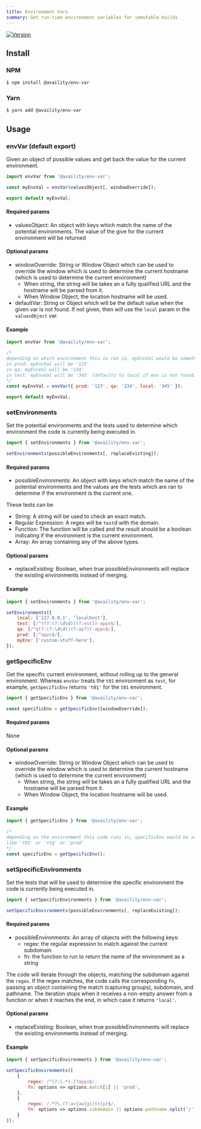 ```yaml
---
title: Environment Vars
summary: Get run-time environment variables for immutable builds
---
```


[![Version](https://img.shields.io/npm/v/@availity/env-var.svg?style=for-the-badge)](https://www.npmjs.com/package/@availity/env-var)

## Install

### NPM

```bash
$ npm install @availity/env-var
```

### Yarn

```bash
$ yarn add @availity/env-var
```

## Usage

### envVar (default export)

Given an object of possible values and get back the value for the current environment.

```js
import envVar from '@availity/env-var';

const myEnvVal = envVar(valuesObject[, windowOverride]);

export default myEnvVal;
```

#### Required params

-   valuesObject: An object with keys which match the name of the potential environments. The value of the give for the current environment will be returned

#### Optional params

-   windowOverride: String or Window Object which can be used to override the window which is used to determine the current hostname (which is used to determine the current environment)
    -   When string, the string will be takes an a fully qualified URL and the hostname will be parsed from it.
    -   When Window Object, the location hostname will be used.
-   defaultVar: String or Object which will be the default value when the given var is not found. If not given, then
    will use the `local` param in the `valuesObject` var.

#### Example

```js
import envVar from '@availity/env-var';

/*
depending on which environment this is ran in, myEnvVal would be something different
in prod: myEnvVal will be '123'
in qa: myEnvVal will be '234'
in test: myEnvVal will be '345' (defaults to local if env is not found)
*/
const myEnvVal = envVar({ prod: '123', qa: '234', local: '345' });

export default myEnvVal;
```

### setEnvironments

Set the potential environments and the tests used to determine which environment the code is currently being executed in.

```js
import { setEnvironments } from '@availity/env-var';

setEnvironments(possibleEnvironments[, replaceExisting]);
```

#### Required params

-   possibleEnvironments: An object with keys which match the name of the potential environments and the values are the tests which are ran to determine if the environment is the current one.

These tests can be

-   String: A string will be used to check an exact match.
-   Regular Expression: A regex will be `test`d with the domain.
-   Function: The function will be called and the result should be a boolean indicating if the environment is the current environment.
-   Array: An array containing any of the above types.

#### Optional params

-   replaceExisting: Boolean, when true possibleEnvironments will replace the existing environments instead of merging.

#### Example

```js
import { setEnvironments } from '@availity/env-var';

setEnvironments({
    local: ['127.0.0.1', 'localhost'],
    test: [/^t(?:(?:\d\d)|(?:est))-apps$/],
    qa: [/^q(?:(?:\d\d)|(?:ap?))-apps$/],
    prod: [/^apps$/],
    myEnv: ['custom-stuff-here'],
});
```

### getSpecificEnv

Get the specific current environment, without rolling up to the general environment. Whereas `envVar` treats the `t01` environment as `test`, for example, `getSpecificEnv` returns `'t01'` for the `t01` environment.

```js
import { getSpecificEnv } from '@availity/env-var';

const specificEnv = getSpecificEnv([windowOverride]);
```

#### Required params

None

#### Optional params

-   windowOverride: String or Window Object which can be used to override the window which is used to determine the current hostname (which is used to determine the current environment)
    -   When string, the string will be takes an a fully qualified URL and the hostname will be parsed from it.
    -   When Window Object, the location hostname will be used.

#### Example

```js
import { getSpecificEnv } from '@availity/env-var';

/*
depending on the environment this code runs in, specificEnv would be something different,
like 't01' or 'stg' or 'prod'
*/
const specificEnv = getSpecificEnv();
```

### setSpecificEnvironments

Set the tests that will be used to determine the specific environment the code is currently being executed in.

```js
import { setSpecificEnvironments } from '@availity/env-var';

setSpecificEnvironments(possibleEnvironments[, replaceExisting]);
```

#### Required params

-   possibleEnvironments: An array of objects with the following keys:
    -  regex: the regular expression to match against the current subdomain
    -  fn: the function to run to return the name of the environment as a string

The code will iterate through the objects, matching the subdomain against the `regex`. If the regex matches, the code calls the corresponding `fn`, passing an object containing the match (capturing groups), subdomain, and pathname. The iteration stops when it receives a non-empty answer from a function or when it reaches the end, in which case it returns `'local'`.

#### Optional params

-   replaceExisting: Boolean, when true possibleEnvironments will replace the existing environments instead of merging.

#### Example

```js
import { setSpecificEnvironments } from '@availity/env-var';

setSpecificEnvironments([
    {
        regex: /^(?:(.*)-)?apps$/,
        fn: options => options.match[1] || 'prod',
    },
    {
        regex: /.*?\.(?:av|aw|gc)(n|p)$/,
        fn: options => options.subdomain || options.pathname.split('/')[2],
    }
]);
```
